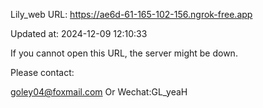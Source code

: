 Lily_web URL: https://ae6d-61-165-102-156.ngrok-free.app

Updated at: 2024-12-09 12:10:33

If you cannot open this URL, the server might be down.

Please contact: 

goley04@foxmail.com Or Wechat:GL_yeaH